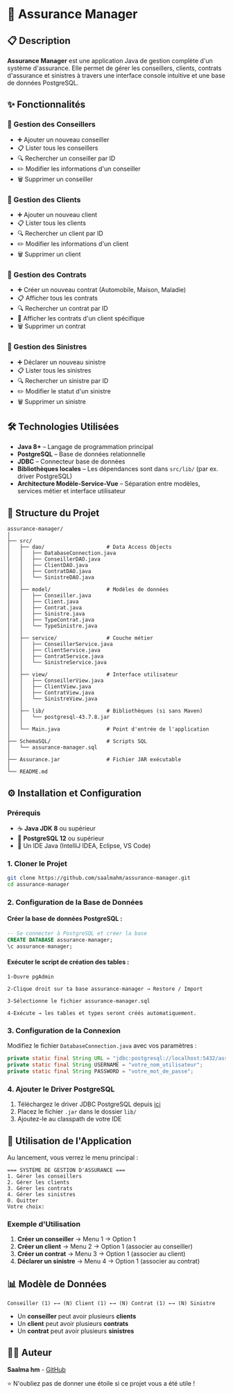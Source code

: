# 🏢 Assurance Manager

## 📋 Description

**Assurance Manager** est une application Java de gestion complète d'un système d'assurance. Elle permet de gérer les conseillers, clients, contrats d'assurance et sinistres à travers une interface console intuitive et une base de données PostgreSQL.

## ✨ Fonctionnalités

### 👥 Gestion des Conseillers
- ➕ Ajouter un nouveau conseiller
- 📋 Lister tous les conseillers
- 🔍 Rechercher un conseiller par ID
- ✏️ Modifier les informations d'un conseiller
- 🗑️ Supprimer un conseiller

### 👤 Gestion des Clients
- ➕ Ajouter un nouveau client
- 📋 Lister tous les clients
- 🔍 Rechercher un client par ID
- ✏️ Modifier les informations d'un client
- 🗑️ Supprimer un client

### 📄 Gestion des Contrats
- ➕ Créer un nouveau contrat (Automobile, Maison, Maladie)
- 📋 Afficher tous les contrats
- 🔍 Rechercher un contrat par ID
- 👤 Afficher les contrats d'un client spécifique
- 🗑️ Supprimer un contrat

### 🚨 Gestion des Sinistres
- ➕ Déclarer un nouveau sinistre
- 📋 Lister tous les sinistres
- 🔍 Rechercher un sinistre par ID
- ✏️ Modifier le statut d'un sinistre
- 🗑️ Supprimer un sinistre

## 🛠️ Technologies Utilisées

- **Java 8+** – Langage de programmation principal
- **PostgreSQL** – Base de données relationnelle
- **JDBC** – Connecteur base de données
- **Bibliothèques locales** – Les dépendances sont dans `src/lib/` (par ex. driver PostgreSQL)
- **Architecture Modèle-Service-Vue** – Séparation entre modèles, services métier et interface utilisateur


## 📁 Structure du Projet

```
assurance-manager/
│
├── src/
│   ├── dao/                    # Data Access Objects
│   │   ├── DatabaseConnection.java
│   │   ├── ConseillerDAO.java
│   │   ├── ClientDAO.java
│   │   ├── ContratDAO.java
│   │   └── SinistreDAO.java
│   │
│   ├── model/                  # Modèles de données
│   │   ├── Conseiller.java
│   │   ├── Client.java
│   │   ├── Contrat.java
│   │   ├── Sinistre.java
│   │   ├── TypeContrat.java
│   │   └── TypeSinistre.java
│   │
│   ├── service/                # Couche métier
│   │   ├── ConseillerService.java
│   │   ├── ClientService.java
│   │   ├── ContratService.java
│   │   └── SinistreService.java
│   │
│   ├── view/                   # Interface utilisateur
│   │   ├── ConseillerView.java
│   │   ├── ClientView.java
│   │   ├── ContratView.java
│   │   └── SinistreView.java
│   │
│   ├── lib/                    # Bibliothèques (si sans Maven)
│   │   └── postgresql-43.7.8.jar
│   │
│   └── Main.java               # Point d'entrée de l'application
│
├── SchemaSQL/                  # Scripts SQL
│   └── assurance-manager.sql
│
├── Assurance.jar               # Fichier JAR exécutable
│
└── README.md

```

## ⚙️ Installation et Configuration

### Prérequis

- ☕ **Java JDK 8** ou supérieur
- 🐘 **PostgreSQL 12** ou supérieur
- 📝 Un IDE Java (IntelliJ IDEA, Eclipse, VS Code)

### 1. Cloner le Projet

```bash
git clone https://github.com/saalmahm/assurance-manager.git
cd assurance-manager
```

### 2. Configuration de la Base de Données

#### Créer la base de données PostgreSQL :

```sql
-- Se connecter à PostgreSQL et créer la base
CREATE DATABASE assurance-manager;
\c assurance-manager;
```

#### Exécuter le script de création des tables :

    1-Ouvre pgAdmin
    
    2-Clique droit sur ta base assurance-manager → Restore / Import
    
    3-Sélectionne le fichier assurance-manager.sql
    
    4-Exécute → les tables et types seront créés automatiquement.

### 3. Configuration de la Connexion

Modifiez le fichier `DatabaseConnection.java` avec vos paramètres :

```java
private static final String URL = "jdbc:postgresql://localhost:5432/assurance-manager";
private static final String USERNAME = "votre_nom_utilisateur";
private static final String PASSWORD = "votre_mot_de_passe";
```

### 4. Ajouter le Driver PostgreSQL

1. Téléchargez le driver JDBC PostgreSQL depuis [ici](https://jdbc.postgresql.org/download/)
2. Placez le fichier `.jar` dans le dossier `lib/`
3. Ajoutez-le au classpath de votre IDE


## 📱 Utilisation de l'Application

Au lancement, vous verrez le menu principal :

```
=== SYSTÈME DE GESTION D'ASSURANCE ===
1. Gérer les conseillers
2. Gérer les clients
3. Gérer les contrats
4. Gérer les sinistres
0. Quitter
Votre choix: 
```

### Exemple d'Utilisation

1. **Créer un conseiller** → Menu 1 → Option 1
2. **Créer un client** → Menu 2 → Option 1 (associer au conseiller)
3. **Créer un contrat** → Menu 3 → Option 1 (associer au client)
4. **Déclarer un sinistre** → Menu 4 → Option 1 (associer au contrat)

## 📊 Modèle de Données

```
Conseiller (1) ←→ (N) Client (1) ←→ (N) Contrat (1) ←→ (N) Sinistre
```

- Un **conseiller** peut avoir plusieurs **clients**
- Un **client** peut avoir plusieurs **contrats**
- Un **contrat** peut avoir plusieurs **sinistres**



## 👨‍💻 Auteur

**Saalma hm** - [GitHub](https://github.com/saalmahm)


⭐ N'oubliez pas de donner une étoile si ce projet vous a été utile !